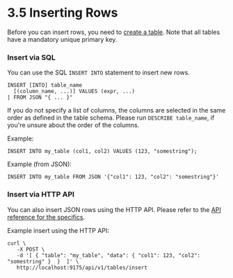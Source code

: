 3.5 Inserting Rows
==================

Before you can insert rows, you need to [create a table](../creating-tables/).
Note that all tables have a mandatory unique primary key.

### Insert via SQL

You can use the SQL `INSERT INTO` statement to insert new rows.

    INSERT [INTO] table_name
      [(column_name, ...)] VALUES (expr, ...)
    | FROM JSON "{ ... }"

If you do not specify a list of columns, the columns are selected in the same
order as defined in the table schema. Please run `DESCRIBE table_name`, if
you're unsure about the order of the columns.

Example:

    INSERT INTO my_table (col1, col2) VALUES (123, "somestring");

Example (from JSON):

    INSERT INTO my_table FROM JSON '{"col1": 123, "col2": "somestring"}'


### Insert via HTTP API

You can also insert JSON rows using the HTTP API. Please refer to the
[API reference for the specifics](/documentation/api/).

Example insert using the HTTP API:

    curl \
       -X POST \
       -d '[ { "table": "my_table", "data": { "col1": 123, "col2": "somestring" }  }  ]' \
       http://localhost:9175/api/v1/tables/insert

